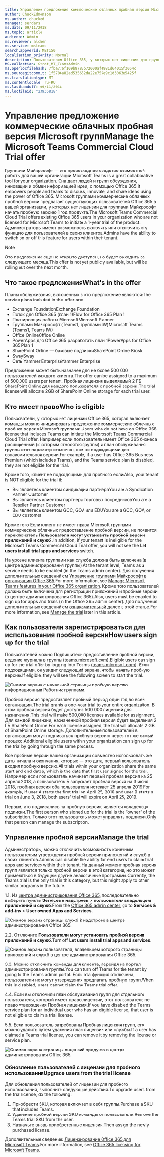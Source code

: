 ```yaml
---
title: Управление предложение коммерческие облачных пробная версия Microsoft групп
author: ChuckEdmonson
ms.author: chucked
manager: serdars
ms.date: 09/11/2018
ms.topic: article
audience: Admin
ms.reviewer: alchen
ms.service: msteams
search.appverid: MET150
localization_priority: Normal
description: Пользователям Office 365, у которых нет лицензии для групп Майкрософт можно инициировать пробную версию 1 год рабочих групп.
MS.collection: Strat_MT_TeamsAdmin
ms.openlocfilehash: 7fba776f109b8785b72000af4981d64015f3054c
ms.sourcegitcommit: 1f5786a82ad535652da22e755e9c1d3063e5425f
ms.translationtype: MT
ms.contentlocale: ru-RU
ms.lasthandoff: 09/11/2018
ms.locfileid: "23935818"
---
```

<a name="manage-the-microsoft-teams-commercial-cloud-trial-offer"></a><span data-ttu-id="4bcd8-103">Управление предложение коммерческие облачных пробная версия Microsoft групп</span><span class="sxs-lookup"><span data-stu-id="4bcd8-103">Manage the Microsoft Teams Commercial Cloud Trial offer</span></span>
=======================================================

<span data-ttu-id="4bcd8-104">Группами Майкрософт — это превосходное средство совместной работы для вашей организации.</span><span class="sxs-lookup"><span data-stu-id="4bcd8-104">Microsoft Teams is a great collaborative tool for your organization.</span></span> <span data-ttu-id="4bcd8-105">Она дает людей и групп обсуждения, инновации и обмен информацией идеи, с помощью Office 365.</span><span class="sxs-lookup"><span data-stu-id="4bcd8-105">It empowers people and teams to discuss, innovate, and share ideas using the power of Office 365.</span></span> <span data-ttu-id="4bcd8-106">Microsoft группами коммерческие облачных пробной версии предлагает существующих пользователей Office 365 в вашей организации, у которых нет лицензии для группами Майкрософт начать пробную версию 1 год продукта.</span><span class="sxs-lookup"><span data-stu-id="4bcd8-106">The Microsoft Teams Commercial Cloud Trial offers existing Office 365 users in your organization who are not licensed for Microsoft Teams to initiate a 1-year trial of the product.</span></span> <span data-ttu-id="4bcd8-107">Администраторы имеют возможность включить или отключить эту функцию для пользователей в своих клиентов.</span><span class="sxs-lookup"><span data-stu-id="4bcd8-107">Admins have the ability to switch on or off this feature for users within their tenant.</span></span>

> [!NOTE]
> <span data-ttu-id="4bcd8-108">Это предложение еще не открыто доступен, но будет выходить за следующего месяца.</span><span class="sxs-lookup"><span data-stu-id="4bcd8-108">This offer is not yet publicly available, but will be rolling out over the next month.</span></span>

## <a name="whats-in-the-offer"></a><span data-ttu-id="4bcd8-109">Что такое предложения</span><span class="sxs-lookup"><span data-stu-id="4bcd8-109">What's in the offer</span></span>

<span data-ttu-id="4bcd8-110">Планы обслуживания, включенных в это предложение являются:</span><span class="sxs-lookup"><span data-stu-id="4bcd8-110">The service plans included in this offer are:</span></span>

- <span data-ttu-id="4bcd8-111">Exchange Foundation</span><span class="sxs-lookup"><span data-stu-id="4bcd8-111">Exchange Foundation</span></span>
- <span data-ttu-id="4bcd8-112">Поток для Office 365 (план 1)</span><span class="sxs-lookup"><span data-stu-id="4bcd8-112">Flow for Office 365 Plan 1</span></span>
- <span data-ttu-id="4bcd8-113">Планировщик работы Microsoft</span><span class="sxs-lookup"><span data-stu-id="4bcd8-113">Microsoft Planner</span></span>
- <span data-ttu-id="4bcd8-114">Группами Майкрософт (Teams1, группами IW)</span><span class="sxs-lookup"><span data-stu-id="4bcd8-114">Microsoft Teams (Teams1, Teams IW)</span></span>
- <span data-ttu-id="4bcd8-115">Office Online</span><span class="sxs-lookup"><span data-stu-id="4bcd8-115">Office Online</span></span>
- <span data-ttu-id="4bcd8-116">PowerApps для Office 365 разработать план 1</span><span class="sxs-lookup"><span data-stu-id="4bcd8-116">PowerApps for Office 365 Plan 1</span></span>
- <span data-ttu-id="4bcd8-117">SharePoint Online — базовые подписки</span><span class="sxs-lookup"><span data-stu-id="4bcd8-117">SharePoint Online Kiosk</span></span>
- <span data-ttu-id="4bcd8-118">Sway</span><span class="sxs-lookup"><span data-stu-id="4bcd8-118">Sway</span></span>
- <span data-ttu-id="4bcd8-119">Сеть Yammer Enterprise</span><span class="sxs-lookup"><span data-stu-id="4bcd8-119">Yammer Enterprise</span></span>

<span data-ttu-id="4bcd8-120">Предложение может быть назначен для не более 500 000 пользователей каждого клиента.</span><span class="sxs-lookup"><span data-stu-id="4bcd8-120">The offer can be assigned to a maximum of 500,000 users per tenant.</span></span> <span data-ttu-id="4bcd8-121">Пробная лицензия выделяемый 2 ГБ SharePoint Online для каждого пользователя с пробной версии.</span><span class="sxs-lookup"><span data-stu-id="4bcd8-121">The trial license will allocate 2GB of SharePoint Online storage for each trial user.</span></span>

## <a name="who-is-eligible"></a><span data-ttu-id="4bcd8-122">Кто имеет право</span><span class="sxs-lookup"><span data-stu-id="4bcd8-122">Who is eligible</span></span>

<span data-ttu-id="4bcd8-123">Пользователи, у которых нет лицензии Office 365, которая включает команды можно инициировать предложение коммерческие облачных пробная версия Microsoft группами.</span><span class="sxs-lookup"><span data-stu-id="4bcd8-123">Users who do not have an Office 365 license that includes Teams can initiate the Microsoft Teams Commercial Cloud Trial offer.</span></span> <span data-ttu-id="4bcd8-124">Например если пользователь имеет Office 365 бизнеса расширенный (к которым относятся группы) и план обслуживания группы этот параметр отключен, они не подходящими для ознакомительной версии.</span><span class="sxs-lookup"><span data-stu-id="4bcd8-124">For example, if a user has Office 365 Business Premium (which includes Teams), and the Teams service plan is disabled, they are not eligible for the trial.</span></span>

<span data-ttu-id="4bcd8-125">Кроме того, клиент не подходящими для пробного если:</span><span class="sxs-lookup"><span data-stu-id="4bcd8-125">Also, your tenant is NOT eligible for the trial if:</span></span> 
- <span data-ttu-id="4bcd8-126">Вы являетесь клиентом синдикации партнера</span><span class="sxs-lookup"><span data-stu-id="4bcd8-126">You are a Syndication Partner Customer</span></span>
- <span data-ttu-id="4bcd8-127">Вы являетесь клиентом партнера торговых посредников</span><span class="sxs-lookup"><span data-stu-id="4bcd8-127">You are a Reseller Partner Customer</span></span>
- <span data-ttu-id="4bcd8-128">Вы являетесь клиентом GCC, GOV или EDU</span><span class="sxs-lookup"><span data-stu-id="4bcd8-128">You are a GCC, GOV, or EDU customer</span></span>

<span data-ttu-id="4bcd8-129">Кроме того Если клиент не имеет права Microsoft группами коммерческие облачных предоставление пробной версии, не появится переключатель **Пользователи могут установить пробной версии приложений и служб** .</span><span class="sxs-lookup"><span data-stu-id="4bcd8-129">In addition, if your tenant is ineligible for the Microsoft Teams Commercial Cloud Trial offer, you will not see the **Let users install trial apps and services** switch.</span></span>

<span data-ttu-id="4bcd8-130">На уровне клиента группами как служба должна быть включена (в центре администрирования группы).</span><span class="sxs-lookup"><span data-stu-id="4bcd8-130">At the tenant level, Teams as a service needs to be enabled (in the Teams admin center).</span></span> <span data-ttu-id="4bcd8-131">Для получения дополнительных сведений см [Управление группами Майкрософт в организации Office 365](enable-features-office-365.md).</span><span class="sxs-lookup"><span data-stu-id="4bcd8-131">For more information, see [Manage Microsoft Teams features in your Office 365 organization](enable-features-office-365.md).</span></span> <span data-ttu-id="4bcd8-132">Кроме того пользователей должна быть включена для регистрации приложений и пробные версии (в центре администрирования Office 365).</span><span class="sxs-lookup"><span data-stu-id="4bcd8-132">Also, users must be enabled to sign up for apps and trials (in the Office 365 admin center).</span></span> <span data-ttu-id="4bcd8-133">Для получения дополнительных сведений см [ознакомительной](#manage-the-trial) далее в этой статье.</span><span class="sxs-lookup"><span data-stu-id="4bcd8-133">For more information, see [Manage the trial](#manage-the-trial) later in this article.</span></span>

## <a name="how-users-sign-up-for-the-trial"></a><span data-ttu-id="4bcd8-134">Как пользователи зарегистрироваться для использования пробной версии</span><span class="sxs-lookup"><span data-stu-id="4bcd8-134">How users sign up for the trial</span></span>

<span data-ttu-id="4bcd8-135">Пользователей можно Подпишитесь предоставление пробной версии, ведение журнала в группы ([teams.microsoft.com](https://teams.microsoft.com)).</span><span class="sxs-lookup"><span data-stu-id="4bcd8-135">Eligible users can sign up for the trial offer by logging into Teams ([teams.microsoft.com](https://teams.microsoft.com)).</span></span> <span data-ttu-id="4bcd8-136">Если подходящими, он увидит следующий экрана, чтобы начать пробную версию.</span><span class="sxs-lookup"><span data-stu-id="4bcd8-136">If eligible, they will see the following screen to start the trial.</span></span> 

![Снимок экрана с начальной страницы пробную версию информационный Работник группами.](media/iw-trial-start-screen.png)

<span data-ttu-id="4bcd8-138">Пробная версия предоставляет пробный период один год во всей организации.</span><span class="sxs-lookup"><span data-stu-id="4bcd8-138">The trial grants a one-year trial to your entire organization.</span></span> <span data-ttu-id="4bcd8-139">В этом пробная версия будет доступна 500 000 лицензий для назначения.</span><span class="sxs-lookup"><span data-stu-id="4bcd8-139">This trial will make 500,000 licenses available for assignment.</span></span> <span data-ttu-id="4bcd8-140">Для каждой лицензии, назначенной пробная версия будет выделения 2 ГБ SharePoint Online.</span><span class="sxs-lookup"><span data-stu-id="4bcd8-140">For each license assigned, the trial will allocate 2 GB of SharePoint Online storage.</span></span> <span data-ttu-id="4bcd8-141">Дополнительные пользователей в организации могут подписаться пробную версию через тот же самый процесс.</span><span class="sxs-lookup"><span data-stu-id="4bcd8-141">Additional eligible users within your organization can sign up for the trial by going through the same process.</span></span>

<span data-ttu-id="4bcd8-142">Все пробные версии вашей организации совместно использовать же даты начала и окончания, которые — это дата, первый пользователь входил пробную версию.</span><span class="sxs-lookup"><span data-stu-id="4bcd8-142">All trials within your organization share the same start and end dates, which is the date that first user signed for the trial.</span></span> <span data-ttu-id="4bcd8-143">Например если пользователь начинает первый пробная версия на 25 апреля 2018, а пользователь Б запускает пробная версия на 3 июня 2018, пробная версия оба пользователя истекает 25 апреля 2019.</span><span class="sxs-lookup"><span data-stu-id="4bcd8-143">For example, if user A starts the first trial on April 25, 2018 and user B starts a trial on June 3, 2018, both users' trial will expire on April 25, 2019.</span></span>

<span data-ttu-id="4bcd8-144">Первый, кто подписались на пробную версию является «владелец» подписки.</span><span class="sxs-lookup"><span data-stu-id="4bcd8-144">The first person who signed up for the trial is the “owner” of the subscription.</span></span> <span data-ttu-id="4bcd8-145">Только этот пользователь может управлять подписки.</span><span class="sxs-lookup"><span data-stu-id="4bcd8-145">Only that person can manage the subscription.</span></span> 

## <a name="manage-the-trial"></a><span data-ttu-id="4bcd8-146">Управление пробной версии</span><span class="sxs-lookup"><span data-stu-id="4bcd8-146">Manage the trial</span></span>

<span data-ttu-id="4bcd8-147">Администраторы, можно отключить возможность конечным пользователям утверждения пробной версии приложений и служб в своих клиентов.</span><span class="sxs-lookup"><span data-stu-id="4bcd8-147">Admins can disable the ability for end users to claim trial apps and services within their tenant.</span></span> <span data-ttu-id="4bcd8-148">На данный момент пробная версия групп является только пробной версии в этой категории, но это может применяться в будущем другие аналогичные программы.</span><span class="sxs-lookup"><span data-stu-id="4bcd8-148">Currently, the Teams trial is the only trial in this category, but this might apply to other similar programs in the future.</span></span> 

<span data-ttu-id="4bcd8-149">1\.</span><span class="sxs-lookup"><span data-stu-id="4bcd8-149">1\.</span></span> <span data-ttu-id="4bcd8-150">Из [центра администрирования Office 365](https://portal.office.com/adminportal/home), последовательно выберите пункты **Services и надстроек** > **пользователя владельцем приложений и служб**.</span><span class="sxs-lookup"><span data-stu-id="4bcd8-150">From the [Office 365 admin center](https://portal.office.com/adminportal/home), go to **Services & add-ins** > **User owned Apps and Services**.</span></span>

![Снимок экрана страницы служб & надстроек в центре администрирования Office 365.](media/iw-trial-enable-1.png)

<span data-ttu-id="4bcd8-152">2\.</span><span class="sxs-lookup"><span data-stu-id="4bcd8-152">2\.</span></span> <span data-ttu-id="4bcd8-153">Отключите **Пользователи могут установить пробной версии приложений и служб**.</span><span class="sxs-lookup"><span data-stu-id="4bcd8-153">Turn off **Let users install trial apps and services**.</span></span>

![Снимок экрана пользователя, владельцем которого страницы приложений и служб в центре администрирования Office 365.](media/iw-trial-enable-2.png)

<span data-ttu-id="4bcd8-155">3\.</span><span class="sxs-lookup"><span data-stu-id="4bcd8-155">3\.</span></span> <span data-ttu-id="4bcd8-156">Можно отключить команды для клиента, перейдя на портал администрирования группы.</span><span class="sxs-lookup"><span data-stu-id="4bcd8-156">You can turn off Teams for the tenant by going to the Teams admin portal.</span></span> <span data-ttu-id="4bcd8-157">Если эта функция отключена, пользователи не могут утверждения предлагать пробную групп.</span><span class="sxs-lookup"><span data-stu-id="4bcd8-157">When this is disabled, users cannot claim the Teams trial offer.</span></span>

<span data-ttu-id="4bcd8-158">4\.</span><span class="sxs-lookup"><span data-stu-id="4bcd8-158">4\.</span></span> <span data-ttu-id="4bcd8-159">Если вы отключили план обслуживания групп для отдельного пользователя, который имеет право лицензии, этот пользователь не право утверждения Пробная лицензия.</span><span class="sxs-lookup"><span data-stu-id="4bcd8-159">If you have disabled the Teams service plan for an individual user who has an eligible license, that user is not eligible to claim a trial license.</span></span>

<span data-ttu-id="4bcd8-160">5\.</span><span class="sxs-lookup"><span data-stu-id="4bcd8-160">5\.</span></span> <span data-ttu-id="4bcd8-161">Если пользователь затребованы Пробная лицензия групп, его можно удалить путем удаления план лицензии или службы.</span><span class="sxs-lookup"><span data-stu-id="4bcd8-161">If a user has claimed a Teams trial license, you can remove it by removing the license or service plan.</span></span> 

![Снимок экрана страницы лицензий продукта в центре администрирования Office 365.](media/iw-trial-enable-3.png)

### <a name="upgrade-users-from-the-trial-license"></a><span data-ttu-id="4bcd8-163">Обновление пользователей с лицензии для пробного использования</span><span class="sxs-lookup"><span data-stu-id="4bcd8-163">Upgrade users from the trial license</span></span>

<span data-ttu-id="4bcd8-164">Для обновления пользователей от лицензии для пробного использования, выполните следующие действия.</span><span class="sxs-lookup"><span data-stu-id="4bcd8-164">To upgrade users from the trial license, do the following:</span></span>

1. <span data-ttu-id="4bcd8-165">Приобрести SKU, которая включает в себя группы.</span><span class="sxs-lookup"><span data-stu-id="4bcd8-165">Purchase a SKU that includes Teams.</span></span>
2. <span data-ttu-id="4bcd8-166">Удаление пробной версии SKU команды от пользователя.</span><span class="sxs-lookup"><span data-stu-id="4bcd8-166">Remove the Teams trial SKU from the user.</span></span>
3. <span data-ttu-id="4bcd8-167">Назначьте вновь приобретенные лицензии.</span><span class="sxs-lookup"><span data-stu-id="4bcd8-167">Then assign the newly purchased license.</span></span>

<span data-ttu-id="4bcd8-168">Дополнительные сведения: [Лицензирование Office 365 для Microsoft Teams](Office-365-licensing.md).</span><span class="sxs-lookup"><span data-stu-id="4bcd8-168">For more information, see [Office 365 licensing for Microsoft Teams](Office-365-licensing.md).</span></span>